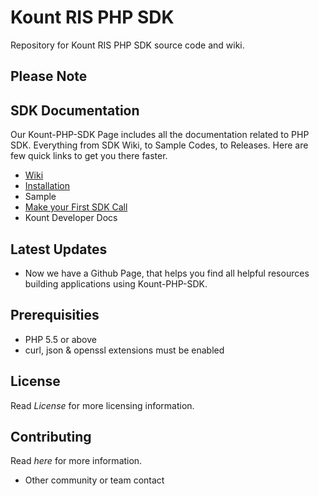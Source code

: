 # Kount RIS PHP SDK 
Repository for Kount RIS PHP SDK source code and wiki.

## Please Note

## SDK Documentation
Our Kount-PHP-SDK Page includes all the documentation related to PHP SDK. Everything from SDK Wiki, to Sample Codes, to Releases. Here are few quick links to get you there faster.
* [Wiki](https://github.com/Kount/kount-ris-php-sdk/wiki)
* [Installation](https://github.com/Kount/kount-ris-php-sdk/wiki/Installation)
* Sample
* [Make your First SDK Call](https://github.com/Kount/kount-ris-php-sdk/wiki/Making-First-Call)
* Kount Developer Docs

## Latest Updates
* Now we have a Github Page, that helps you find all helpful resources building applications using Kount-PHP-SDK.

## Prerequisities
* PHP 5.5 or above
* curl, json & openssl extensions must be enabled

## License
Read *License* for more licensing information.

## Contributing
Read *here* for more information.
* Other community or team contact